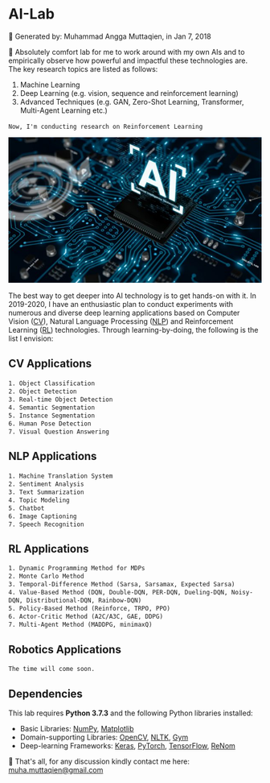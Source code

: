 # AI-Lab 
📁 Generated by: Muhammad Angga Muttaqien, in Jan 7, 2018

🔬 Absolutely comfort lab for me to work around with my own AIs and to empirically observe how powerful and impactful these technologies are. The key research topics are listed as follows:

1. Machine Learning
2. Deep Learning (e.g. vision, sequence and reinforcement learning)
3. Advanced Techniques (e.g. GAN, Zero-Shot Learning, Transformer, Multi-Agent Learning etc.)

`Now, I'm conducting research on Reinforcement Learning`

![](./others/ai-walpaper.jpg)

The best way to get deeper into AI technology is to get hands-on with it. In 2019-2020, I have an enthusiastic plan to conduct experiments with numerous and diverse deep learning applications based on Computer Vision ([CV](https://en.wikipedia.org/wiki/Computer_vision)), Natural Language Processing ([NLP](https://en.wikipedia.org/wiki/Natural_language_processing)) and Reinforcement Learning ([RL](https://en.wikipedia.org/wiki/Reinforcement_learning)) technologies. Through learning-by-doing, the following is the list I envision:

## CV Applications
```text
1. Object Classification
2. Object Detection
3. Real-time Object Detection
4. Semantic Segmentation
5. Instance Segmentation
6. Human Pose Detection
7. Visual Question Answering
```

## NLP Applications
```text
1. Machine Translation System
2. Sentiment Analysis
3. Text Summarization
4. Topic Modeling
5. Chatbot
6. Image Captioning
7. Speech Recognition
```

## RL Applications
```text
1. Dynamic Programming Method for MDPs
2. Monte Carlo Method
3. Temporal-Difference Method (Sarsa, Sarsamax, Expected Sarsa)
4. Value-Based Method (DQN, Double-DQN, PER-DQN, Dueling-DQN, Noisy-DQN, Distributional-DQN, Rainbow-DQN)
5. Policy-Based Method (Reinforce, TRPO, PPO)
6. Actor-Critic Method (A2C/A3C, GAE, DDPG)
7. Multi-Agent Method (MADDPG, minimaxQ)
```

## Robotics Applications
```
The time will come soon.
```

## Dependencies

This lab requires **Python 3.7.3** and the following Python libraries installed:

* Basic Libraries: [NumPy](http://www.numpy.org/), [Matplotlib](http://matplotlib.org/)
* Domain-supporting Libraries: [OpenCV](https://opencv.org/), [NLTK](https://www.nltk.org/), [Gym](http://gym.openai.com/)
* Deep-learning Frameworks: [Keras](https://keras.io/), [PyTorch](https://pytorch.org/), [TensorFlow](https://www.tensorflow.org/), [ReNom](http://www.renom.jp/)

📨 That's all, for any discussion kindly contact me here: muha.muttaqien@gmail.com
